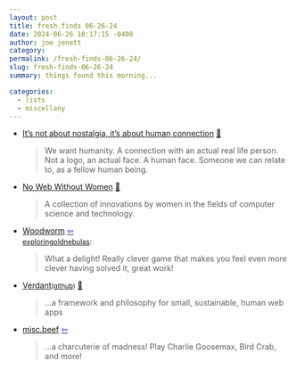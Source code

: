 ```yaml
---
layout: post
title: fresh.finds 06-26-24
date: 2024-06-26 10:17:15 -0400
author: joe jenett
category: 
permalink: /fresh-finds-06-26-24/
slug: fresh-finds-06-26-24
summary: things found this morning...

categories:
  - lists
  - miscellany
---
```

<ul class="links">
	<li><a title="It’s not about nostalgia, it’s about human connection • rscottjones" href="https://rscottjones.com/its-not-about-nostalgia-its-about-human-connection/">It’s not about nostalgia, it’s about human connection</a> <a href="https://pinboard.in/u:usonian">📌</a><blockquote><p>We want humanity. A connection with an actual real life person. Not a logo, an actual face. A human face. Someone we can relate to, as a fellow human being.</p></blockquote></li>
	<li><a title="No Web Without Women" href="https://nowebwithoutwomen.com/">No Web Without Women</a> <a href="https://pinboard.in/u:cogdog">📌</a><blockquote><p>A collection of innovations by women in the fields of computer science and technology.</p></blockquote></li>
	<li><a title="Woodworm by spratt" href="https://spratt.itch.io/woodworm">Woodworm</a>  <a title="source" href="https://waxy.org/2024/06/woodworm/"><span style="color:blue;">&#8678;</span></a><p style="line-height:1em;margin-bottom:0;margin-top:6px;font-size:.9em;>"><a title="exploringoldnebulas - itch.io" href="https://itch.io/profile/exploringoldnebulas">exploringoldnebulas</a>:</p><blockquote><p>What a delight! Really clever game that makes you feel even more clever having solved it, great work!</p></blockquote></li>
	<li><a title="Verdant" href="https://verdant.dev/">Verdant</a><small>(<a href="https://github.com/a-type/verdant">github</a>)</small> <a href="https://pinboard.in/u:metafeather">📌</a><blockquote><p>...a framework and philosophy for small, sustainable, human web apps</p></blockquote></li>
	<li><a title="misc.beef" href="https://www.miscbeef.com/">misc.beef</a>  <a title="source" href="https://www.middleendian.com/"><span style="color:blue;">&#8678;</span></a><blockquote><p>...a charcuterie of madness! Play Charlie Goosemax, Bird Crab, and more!</p></blockquote></li>
</ul>
<a style="display:none;" href="https://brid.gy/publish/mastodon"><small>(cross-posted to mastodon)</small></a>